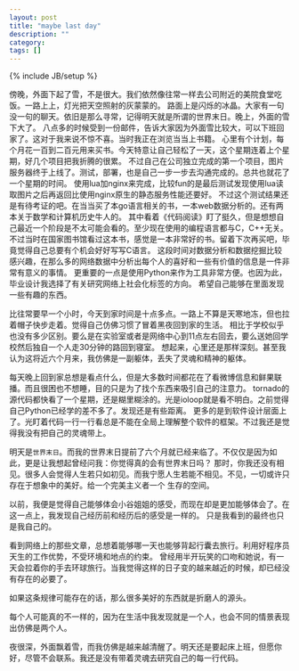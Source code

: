 ```yaml
---
layout: post
title: "maybe last day"
description: ""
category: 
tags: []
---
```

{% include JB/setup %}

傍晚，外面下起了雪，不是很大。我们依然像往常一样去公司附近的美院食堂吃饭。一路上上，灯光把天空照射的灰蒙蒙的。
路面上是闪烁的冰晶。大家有一句没一句的聊天。依旧是那么寻常，记得明天就是所谓的世界末日。晚上，外面的雪下大了。
八点多的时候受到一份邮件，告诉大家因为外面雪比较大，可以下班回家了。这对于我来说不惊不喜。当时我正在浏览当当上书籍。
心里有个计划，每个月花一百到二百元用来买书。今天特意让自己轻松了一天，这个星期连着上个星期，好几个项目把我折腾的很累。
不过自己在公司独立完成的第一个项目，图片服务器终于上线了。测试，部署，也是自己一步一步去沟通完成的。总共也就花了一个星期的时间。
使用lua加nginx来完成，比较fun的是最后测试发现使用lua读取图片之后再返回比使用nginx原生的静态服务性能还要好。
不过这个测试结果还是有待考证的吧。在当当买了本go语言相关的书，一本web数据分析的。还有两本关于数学和计算机历史牛人的。
其中看着《代码阅读》盯了挺久，但是想想自己最近一个阶段是不太可能会看的。至少现在使用的编程语言都与C，C++无关。
不过当时在国家图书馆看过这本书，感觉是一本非常好的书。留着下次再买吧，毕竟觉得自己总要有个机会好好写写C语言。
这段时间对数据分析和数据挖掘比较感兴趣，在那么多的网络数据中分析出每个人的喜好和一些有价值的信息是一件非常有意义的事情。
更重要的一点是使用Python来作为工具非常方便。也因为此，毕业设计我选择了有关研究网络上社会化标签的方向。
希望自己能够在里面发现一些有趣的东西。

比往常要早一个小时，今天到家时间是十点多点。一路上不算是天寒地冻，但也拉着帽子快步走着。觉得自己仿佛习惯了冒着黑夜回到家的生活。
相比于学校似乎也没有多少区别。要么是在实验室或者是网络中心到11点左右回去，要么送她回学校然后独自一个人走30分钟的路回到寝室。
想起来，心里还是那样深刻。甚至我认为这将近六个月来，我仿佛是一副躯体，丢失了灵魂和精神的躯体。

每天晚上回到家总想是看点什么，但是大多数时间都花在了看微博信息和鲜果联播。而且很困也不想睡，目的只是为了找个东西来吸引自己的注意力。
tornado的源代码都快看了一个星期，还是糊里糊涂的。光是ioloop就是看不明白。之前觉得自己Python已经学的差不多了。发现还是有些距离。
更多的是到软件设计层面上了。光盯着代码一行一行看总是不能在全局上理解整个软件的框架。不过我还是觉得我没有把自己的灵魂带上。

明天是`世界末日`。而我的世界末日提前了六个月就已经来临了。不仅仅是因为如此，更是让我想起曾经问我：你觉得真的会有世界末日吗？
那时，你我还没有相见。很多人会觉得人生若只如初见。而我宁愿人生若能不相见。不见，一切或许只存在于想象中的美好。给一个完美主义者一个
生存的空间。

以前，我便是觉得自己能够体会小谷姐姐的感受，而现在却是更加能够体会了。在这一点上，我发现自己经历前和经历后的感受是一样的。
只是我看到的最终也只是我自己的。

看到网络上的那些文章，总想着能够哪一天也能够背起行囊去旅行。利用好程序员天生的工作优势，不受环境和地点的约束。
曾经用半开玩笑的口吻和她说，有一天会拉着你的手去环球旅行。当我觉得这样的日子变的越来越近的时候，却已经没有存在的必要了。

如果这条规律可能存在的话，那么很多美好的东西就是折磨人的源头。

每个人可能真的不一样的，因为在生活中我发现就是一个人，也会不同的情景表现出仿佛是两个人。

夜很深，外面飘着雪，而我仿佛是越来越清醒了。明天还是要起床上班，但愿你好，尽管不会联系。我还是没有带着灵魂去研究自己的每一行代码。

